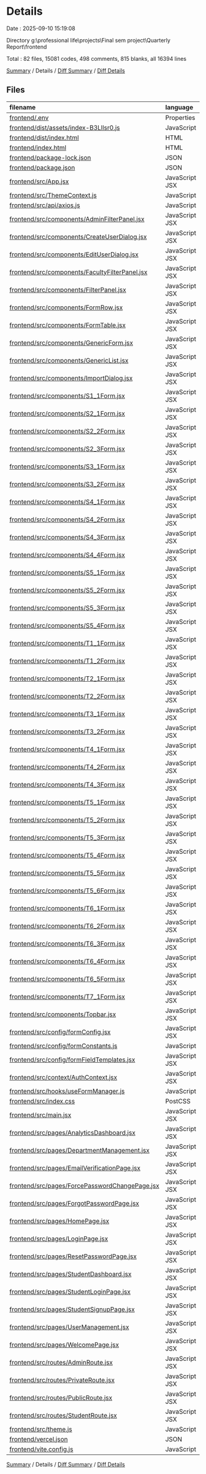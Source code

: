 # Details

Date : 2025-09-10 15:19:08

Directory g:\\professional life\\projects\\Final sem project\\Quarterly Report\\frontend

Total : 82 files,  15081 codes, 498 comments, 815 blanks, all 16394 lines

[Summary](results.md) / Details / [Diff Summary](diff.md) / [Diff Details](diff-details.md)

## Files
| filename | language | code | comment | blank | total |
| :--- | :--- | ---: | ---: | ---: | ---: |
| [frontend/.env](/frontend/.env) | Properties | 2 | 0 | 1 | 3 |
| [frontend/dist/assets/index-B3Lllsr0.js](/frontend/dist/assets/index-B3Lllsr0.js) | JavaScript | 272 | 1 | 13 | 286 |
| [frontend/dist/index.html](/frontend/dist/index.html) | HTML | 33 | 5 | 3 | 41 |
| [frontend/index.html](/frontend/index.html) | HTML | 29 | 4 | 3 | 36 |
| [frontend/package-lock.json](/frontend/package-lock.json) | JSON | 3,657 | 0 | 1 | 3,658 |
| [frontend/package.json](/frontend/package.json) | JSON | 43 | 0 | 1 | 44 |
| [frontend/src/App.jsx](/frontend/src/App.jsx) | JavaScript JSX | 65 | 4 | 7 | 76 |
| [frontend/src/ThemeContext.js](/frontend/src/ThemeContext.js) | JavaScript | 5 | 2 | 5 | 12 |
| [frontend/src/api/axios.js](/frontend/src/api/axios.js) | JavaScript | 44 | 21 | 15 | 80 |
| [frontend/src/components/AdminFilterPanel.jsx](/frontend/src/components/AdminFilterPanel.jsx) | JavaScript JSX | 165 | 1 | 10 | 176 |
| [frontend/src/components/CreateUserDialog.jsx](/frontend/src/components/CreateUserDialog.jsx) | JavaScript JSX | 208 | 2 | 8 | 218 |
| [frontend/src/components/EditUserDialog.jsx](/frontend/src/components/EditUserDialog.jsx) | JavaScript JSX | 212 | 5 | 20 | 237 |
| [frontend/src/components/FacultyFilterPanel.jsx](/frontend/src/components/FacultyFilterPanel.jsx) | JavaScript JSX | 113 | 4 | 9 | 126 |
| [frontend/src/components/FilterPanel.jsx](/frontend/src/components/FilterPanel.jsx) | JavaScript JSX | 151 | 11 | 16 | 178 |
| [frontend/src/components/FormRow.jsx](/frontend/src/components/FormRow.jsx) | JavaScript JSX | 241 | 1 | 22 | 264 |
| [frontend/src/components/FormTable.jsx](/frontend/src/components/FormTable.jsx) | JavaScript JSX | 64 | 2 | 8 | 74 |
| [frontend/src/components/GenericForm.jsx](/frontend/src/components/GenericForm.jsx) | JavaScript JSX | 27 | 5 | 2 | 34 |
| [frontend/src/components/GenericList.jsx](/frontend/src/components/GenericList.jsx) | JavaScript JSX | 98 | 1 | 7 | 106 |
| [frontend/src/components/ImportDialog.jsx](/frontend/src/components/ImportDialog.jsx) | JavaScript JSX | 196 | 1 | 23 | 220 |
| [frontend/src/components/S1\_1Form.jsx](/frontend/src/components/S1_1Form.jsx) | JavaScript JSX | 14 | 3 | 1 | 18 |
| [frontend/src/components/S2\_1Form.jsx](/frontend/src/components/S2_1Form.jsx) | JavaScript JSX | 168 | 9 | 11 | 188 |
| [frontend/src/components/S2\_2Form.jsx](/frontend/src/components/S2_2Form.jsx) | JavaScript JSX | 168 | 9 | 12 | 189 |
| [frontend/src/components/S2\_3Form.jsx](/frontend/src/components/S2_3Form.jsx) | JavaScript JSX | 97 | 9 | 10 | 116 |
| [frontend/src/components/S3\_1Form.jsx](/frontend/src/components/S3_1Form.jsx) | JavaScript JSX | 119 | 9 | 12 | 140 |
| [frontend/src/components/S3\_2Form.jsx](/frontend/src/components/S3_2Form.jsx) | JavaScript JSX | 250 | 9 | 11 | 270 |
| [frontend/src/components/S4\_1Form.jsx](/frontend/src/components/S4_1Form.jsx) | JavaScript JSX | 110 | 6 | 10 | 126 |
| [frontend/src/components/S4\_2Form.jsx](/frontend/src/components/S4_2Form.jsx) | JavaScript JSX | 103 | 6 | 10 | 119 |
| [frontend/src/components/S4\_3Form.jsx](/frontend/src/components/S4_3Form.jsx) | JavaScript JSX | 109 | 6 | 10 | 125 |
| [frontend/src/components/S4\_4Form.jsx](/frontend/src/components/S4_4Form.jsx) | JavaScript JSX | 122 | 10 | 14 | 146 |
| [frontend/src/components/S5\_1Form.jsx](/frontend/src/components/S5_1Form.jsx) | JavaScript JSX | 111 | 7 | 12 | 130 |
| [frontend/src/components/S5\_2Form.jsx](/frontend/src/components/S5_2Form.jsx) | JavaScript JSX | 93 | 6 | 10 | 109 |
| [frontend/src/components/S5\_3Form.jsx](/frontend/src/components/S5_3Form.jsx) | JavaScript JSX | 105 | 6 | 10 | 121 |
| [frontend/src/components/S5\_4Form.jsx](/frontend/src/components/S5_4Form.jsx) | JavaScript JSX | 96 | 6 | 10 | 112 |
| [frontend/src/components/T1\_1Form.jsx](/frontend/src/components/T1_1Form.jsx) | JavaScript JSX | 394 | 5 | 9 | 408 |
| [frontend/src/components/T1\_2Form.jsx](/frontend/src/components/T1_2Form.jsx) | JavaScript JSX | 378 | 13 | 15 | 406 |
| [frontend/src/components/T2\_1Form.jsx](/frontend/src/components/T2_1Form.jsx) | JavaScript JSX | 129 | 9 | 13 | 151 |
| [frontend/src/components/T2\_2Form.jsx](/frontend/src/components/T2_2Form.jsx) | JavaScript JSX | 110 | 12 | 13 | 135 |
| [frontend/src/components/T3\_1Form.jsx](/frontend/src/components/T3_1Form.jsx) | JavaScript JSX | 290 | 9 | 11 | 310 |
| [frontend/src/components/T3\_2Form.jsx](/frontend/src/components/T3_2Form.jsx) | JavaScript JSX | 101 | 9 | 10 | 120 |
| [frontend/src/components/T4\_1Form.jsx](/frontend/src/components/T4_1Form.jsx) | JavaScript JSX | 96 | 9 | 10 | 115 |
| [frontend/src/components/T4\_2Form.jsx](/frontend/src/components/T4_2Form.jsx) | JavaScript JSX | 96 | 9 | 10 | 115 |
| [frontend/src/components/T4\_3Form.jsx](/frontend/src/components/T4_3Form.jsx) | JavaScript JSX | 238 | 9 | 11 | 258 |
| [frontend/src/components/T5\_1Form.jsx](/frontend/src/components/T5_1Form.jsx) | JavaScript JSX | 347 | 9 | 11 | 367 |
| [frontend/src/components/T5\_2Form.jsx](/frontend/src/components/T5_2Form.jsx) | JavaScript JSX | 119 | 9 | 10 | 138 |
| [frontend/src/components/T5\_3Form.jsx](/frontend/src/components/T5_3Form.jsx) | JavaScript JSX | 106 | 9 | 10 | 125 |
| [frontend/src/components/T5\_4Form.jsx](/frontend/src/components/T5_4Form.jsx) | JavaScript JSX | 96 | 9 | 10 | 115 |
| [frontend/src/components/T5\_5Form.jsx](/frontend/src/components/T5_5Form.jsx) | JavaScript JSX | 90 | 9 | 10 | 109 |
| [frontend/src/components/T5\_6Form.jsx](/frontend/src/components/T5_6Form.jsx) | JavaScript JSX | 330 | 9 | 11 | 350 |
| [frontend/src/components/T6\_1Form.jsx](/frontend/src/components/T6_1Form.jsx) | JavaScript JSX | 97 | 9 | 10 | 116 |
| [frontend/src/components/T6\_2Form.jsx](/frontend/src/components/T6_2Form.jsx) | JavaScript JSX | 95 | 9 | 10 | 114 |
| [frontend/src/components/T6\_3Form.jsx](/frontend/src/components/T6_3Form.jsx) | JavaScript JSX | 92 | 9 | 10 | 111 |
| [frontend/src/components/T6\_4Form.jsx](/frontend/src/components/T6_4Form.jsx) | JavaScript JSX | 92 | 9 | 10 | 111 |
| [frontend/src/components/T6\_5Form.jsx](/frontend/src/components/T6_5Form.jsx) | JavaScript JSX | 118 | 5 | 10 | 133 |
| [frontend/src/components/T7\_1Form.jsx](/frontend/src/components/T7_1Form.jsx) | JavaScript JSX | 119 | 10 | 12 | 141 |
| [frontend/src/components/Topbar.jsx](/frontend/src/components/Topbar.jsx) | JavaScript JSX | 177 | 5 | 22 | 204 |
| [frontend/src/config/formConfig.jsx](/frontend/src/config/formConfig.jsx) | JavaScript JSX | 1,349 | 1 | 3 | 1,353 |
| [frontend/src/config/formConstants.js](/frontend/src/config/formConstants.js) | JavaScript | 10 | 8 | 2 | 20 |
| [frontend/src/config/formFieldTemplates.jsx](/frontend/src/config/formFieldTemplates.jsx) | JavaScript JSX | 40 | 4 | 11 | 55 |
| [frontend/src/context/AuthContext.jsx](/frontend/src/context/AuthContext.jsx) | JavaScript JSX | 76 | 14 | 18 | 108 |
| [frontend/src/hooks/useFormManager.js](/frontend/src/hooks/useFormManager.js) | JavaScript | 80 | 8 | 12 | 100 |
| [frontend/src/index.css](/frontend/src/index.css) | PostCSS | 21 | 3 | 5 | 29 |
| [frontend/src/main.jsx](/frontend/src/main.jsx) | JavaScript JSX | 55 | 5 | 7 | 67 |
| [frontend/src/pages/AnalyticsDashboard.jsx](/frontend/src/pages/AnalyticsDashboard.jsx) | JavaScript JSX | 168 | 6 | 17 | 191 |
| [frontend/src/pages/DepartmentManagement.jsx](/frontend/src/pages/DepartmentManagement.jsx) | JavaScript JSX | 202 | 2 | 21 | 225 |
| [frontend/src/pages/EmailVerificationPage.jsx](/frontend/src/pages/EmailVerificationPage.jsx) | JavaScript JSX | 51 | 1 | 5 | 57 |
| [frontend/src/pages/ForcePasswordChangePage.jsx](/frontend/src/pages/ForcePasswordChangePage.jsx) | JavaScript JSX | 92 | 2 | 14 | 108 |
| [frontend/src/pages/ForgotPasswordPage.jsx](/frontend/src/pages/ForgotPasswordPage.jsx) | JavaScript JSX | 58 | 0 | 6 | 64 |
| [frontend/src/pages/HomePage.jsx](/frontend/src/pages/HomePage.jsx) | JavaScript JSX | 77 | 3 | 9 | 89 |
| [frontend/src/pages/LoginPage.jsx](/frontend/src/pages/LoginPage.jsx) | JavaScript JSX | 239 | 1 | 17 | 257 |
| [frontend/src/pages/ResetPasswordPage.jsx](/frontend/src/pages/ResetPasswordPage.jsx) | JavaScript JSX | 70 | 0 | 7 | 77 |
| [frontend/src/pages/StudentDashboard.jsx](/frontend/src/pages/StudentDashboard.jsx) | JavaScript JSX | 68 | 3 | 8 | 79 |
| [frontend/src/pages/StudentLoginPage.jsx](/frontend/src/pages/StudentLoginPage.jsx) | JavaScript JSX | 181 | 1 | 13 | 195 |
| [frontend/src/pages/StudentSignupPage.jsx](/frontend/src/pages/StudentSignupPage.jsx) | JavaScript JSX | 189 | 1 | 12 | 202 |
| [frontend/src/pages/UserManagement.jsx](/frontend/src/pages/UserManagement.jsx) | JavaScript JSX | 254 | 1 | 14 | 269 |
| [frontend/src/pages/WelcomePage.jsx](/frontend/src/pages/WelcomePage.jsx) | JavaScript JSX | 610 | 11 | 26 | 647 |
| [frontend/src/routes/AdminRoute.jsx](/frontend/src/routes/AdminRoute.jsx) | JavaScript JSX | 26 | 15 | 4 | 45 |
| [frontend/src/routes/PrivateRoute.jsx](/frontend/src/routes/PrivateRoute.jsx) | JavaScript JSX | 14 | 13 | 5 | 32 |
| [frontend/src/routes/PublicRoute.jsx](/frontend/src/routes/PublicRoute.jsx) | JavaScript JSX | 26 | 11 | 6 | 43 |
| [frontend/src/routes/StudentRoute.jsx](/frontend/src/routes/StudentRoute.jsx) | JavaScript JSX | 27 | 10 | 5 | 42 |
| [frontend/src/theme.js](/frontend/src/theme.js) | JavaScript | 90 | 8 | 3 | 101 |
| [frontend/vercel.json](/frontend/vercel.json) | JSON | 8 | 0 | 0 | 8 |
| [frontend/vite.config.js](/frontend/vite.config.js) | JavaScript | 0 | 1 | 0 | 1 |

[Summary](results.md) / Details / [Diff Summary](diff.md) / [Diff Details](diff-details.md)